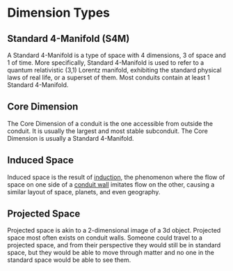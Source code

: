 # Dimension Types

## Standard 4-Manifold (S4M)

A Standard 4-Manifold is a type of space with 4 dimensions, 3 of space and 1 of time. More specifically, Standard 4-Manifold is used to refer to a quantum relativistic (3,1) Lorentz manifold, exhibiting the standard physical laws of real life, or a superset of them. Most conduits contain at least 1 Standard 4-Manifold.

## Core Dimension

The Core Dimension of a conduit is the one accessible from outside the conduit. It is usually the largest and most stable subconduit. The Core Dimension is usually a Standard 4-Manifold.

## Induced Space

Induced space is the result of [induction](flux.md#induction), the phenomenon where the flow of space on one side of a [conduit wall](introduction.md#conduits) imitates flow on the other, causing a similar layout of space, planets, and even geography.

## Projected Space

Projected space is akin to a 2-dimensional image of a 3d object. Projected space most often exists on conduit walls. Someone could travel to a projected space, and from their perspective they would still be in standard space, but they would be able to move through matter and no one in the standard space would be able to see them.